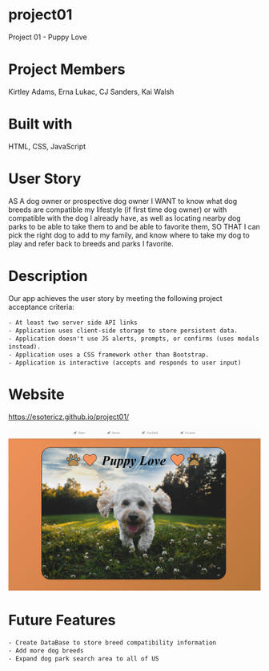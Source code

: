 # project01
Project 01 - Puppy Love 

# Project Members
Kirtley Adams, Erna Lukac, CJ Sanders, Kai Walsh

# Built with
HTML, CSS, JavaScript

# User Story
AS A dog owner or prospective dog owner
I WANT to know what dog breeds are compatible my lifestyle (if first time dog owner) or with compatible with the dog I already have, as well as locating nearby dog parks to be able to take them to and be able to favorite them,
SO THAT I can pick the right dog to add to my family, and know where to take my dog to play and refer back to breeds and parks I favorite. 

# Description
Our app achieves the user story by meeting the following project acceptance criteria: 

    - At least two server side API links 
    - Application uses client-side storage to store persistent data.
    - Application doesn't use JS alerts, prompts, or confirms (uses modals instead).
    - Application uses a CSS framework other than Bootstrap.
    - Application is interactive (accepts and responds to user input)

# Website
https://esotericz.github.io/project01/

![Alt text](/images/screenshot.png?raw=true "Project 01 Screenshot")


# Future Features
    - Create DataBase to store breed compatibility information
    - Add more dog breeds
    - Expand dog park search area to all of US
